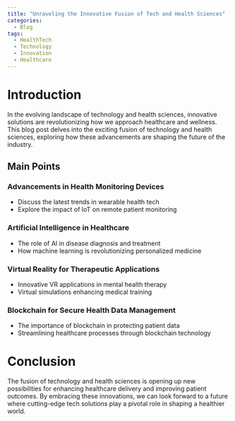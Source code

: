 ```yaml
---
title: "Unraveling the Innovative Fusion of Tech and Health Sciences"
categories:
  - Blog
tags:
  - HealthTech
  - Technology
  - Innovation
  - Healthcare
---
```


# Introduction
In the evolving landscape of technology and health sciences, innovative solutions are revolutionizing how we approach healthcare and wellness. This blog post delves into the exciting fusion of technology and health sciences, exploring how these advancements are shaping the future of the industry.

## Main Points
### Advancements in Health Monitoring Devices
- Discuss the latest trends in wearable health tech
- Explore the impact of IoT on remote patient monitoring

### Artificial Intelligence in Healthcare
- The role of AI in disease diagnosis and treatment
- How machine learning is revolutionizing personalized medicine

### Virtual Reality for Therapeutic Applications
- Innovative VR applications in mental health therapy
- Virtual simulations enhancing medical training

### Blockchain for Secure Health Data Management
- The importance of blockchain in protecting patient data
- Streamlining healthcare processes through blockchain technology

# Conclusion
The fusion of technology and health sciences is opening up new possibilities for enhancing healthcare delivery and improving patient outcomes. By embracing these innovations, we can look forward to a future where cutting-edge tech solutions play a pivotal role in shaping a healthier world.